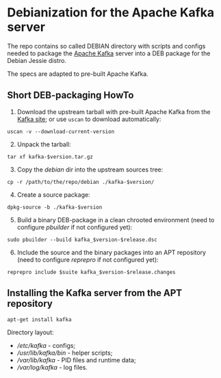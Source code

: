 # Debianization for the Apache Kafka server

The repo contains so called DEBIAN directory with
scripts and configs needed to package the
[Apache Kafka](http://kafka.apache.org/) server
into a DEB package for the Debian Jessie distro.

The specs are adapted to pre-built Apache Kafka.

## Short DEB-packaging HowTo

1. Download the upstream tarball with pre-built Apache Kafka from the
 [Kafka site](http://kafka.apache.org/downloads.html);
 or use ``uscan`` to download automatically:

```uscan -v --download-current-version```

2. Unpack the tarball:

```tar xf kafka-$version.tar.gz```

3. Copy the _debian_ dir into the upstream sources tree:

```cp -r /path/to/the/repo/debian ./kafka-$version/```

4. Create a source package:

```dpkg-source -b ./kafka-$version```

5. Build a binary DEB-package in a clean chrooted environment
(need to configure _pbuilder_ if not configured yet):

```sudo pbuilder --build kafka_$version-$release.dsc```

6. Include the source and the binary packages into an APT repository
(need to configure _reprepro_ if not configured yet):

```reprepro include $suite kafka_$version-$release.changes```

## Installing the Kafka server from the APT repository

```apt-get install kafka```

Directory layout:

* _/etc/kafka_ - configs;
* _/usr/lib/kafka/bin_ - helper scripts;
* _/var/lib/kafka_ - PID files and runtime data;
* _/var/log/kafka_ - log files.
